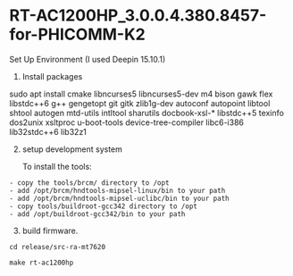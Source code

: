 # RT-AC1200HP_3.0.0.4.380.8457-for-PHICOMM-K2

Set Up Environment (I used Deepin 15.10.1)
  1. Install packages
  
sudo apt install cmake libncurses5 libncurses5-dev m4 bison gawk flex libstdc++6 g++ gengetopt git gitk zlib1g-dev autoconf autopoint libtool shtool autogen mtd-utils intltool sharutils docbook-xsl-* libstdc++5 texinfo dos2unix xsltproc u-boot-tools device-tree-compiler libc6-i386 lib32stdc++6 lib32z1

  2. setup development system
  
    	To install the tools:

	- copy the tools/brcm/ directory to /opt
	- add /opt/brcm/hndtools-mipsel-linux/bin to your path
	- add /opt/brcm/hndtools-mipsel-uclibc/bin to your path
	- copy tools/buildroot-gcc342 directory to /opt
	- add /opt/buildroot-gcc342/bin to your path
		    
  3.  build firmware.
  
  	cd release/src-ra-mt7620

	make rt-ac1200hp
